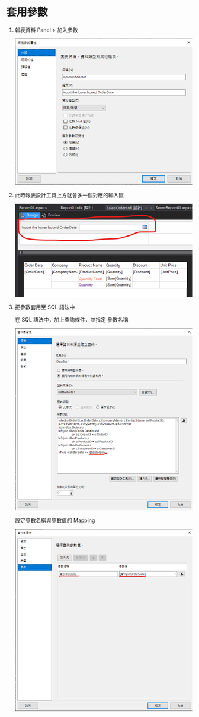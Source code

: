 # 套用參數

1. 報表資料 Panel > 加入參數

   ![Text](_images/套用參數/001.png)

1. 此時報表設計工具上方就會多一個對應的輸入區

   ![Text](_images/套用參數/002.png)

1. 把參數套用至 SQL 語法中

   在 SQL 語法中，加上查詢條件，並指定 參數名稱

   ![Text](_images/套用參數/003.png)

   設定參數名稱與參數值的 Mapping

   ![Text](_images/套用參數/004.png)
